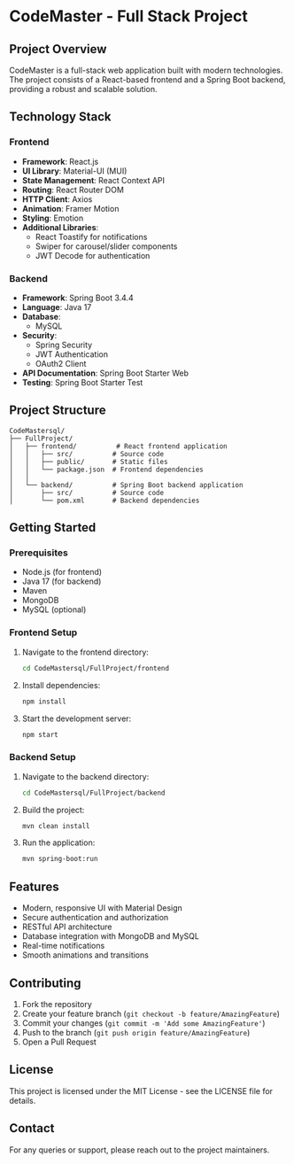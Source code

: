 # CodeMaster - Full Stack Project

## Project Overview
CodeMaster is a full-stack web application built with modern technologies. The project consists of a React-based frontend and a Spring Boot backend, providing a robust and scalable solution.

## Technology Stack

### Frontend
- **Framework**: React.js
- **UI Library**: Material-UI (MUI)
- **State Management**: React Context API
- **Routing**: React Router DOM
- **HTTP Client**: Axios
- **Animation**: Framer Motion
- **Styling**: Emotion
- **Additional Libraries**:
  - React Toastify for notifications
  - Swiper for carousel/slider components
  - JWT Decode for authentication

### Backend
- **Framework**: Spring Boot 3.4.4
- **Language**: Java 17
- **Database**: 
  - MySQL 
- **Security**: 
  - Spring Security
  - JWT Authentication
  - OAuth2 Client
- **API Documentation**: Spring Boot Starter Web
- **Testing**: Spring Boot Starter Test

## Project Structure
```
CodeMastersql/
├── FullProject/
│   ├── frontend/          # React frontend application
│   │   ├── src/          # Source code
│   │   ├── public/       # Static files
│   │   └── package.json  # Frontend dependencies
│   │
│   └── backend/          # Spring Boot backend application
│       ├── src/          # Source code
│       └── pom.xml       # Backend dependencies
```

## Getting Started

### Prerequisites
- Node.js (for frontend)
- Java 17 (for backend)
- Maven
- MongoDB
- MySQL (optional)

### Frontend Setup
1. Navigate to the frontend directory:
   ```bash
   cd CodeMastersql/FullProject/frontend
   ```
2. Install dependencies:
   ```bash
   npm install
   ```
3. Start the development server:
   ```bash
   npm start
   ```

### Backend Setup
1. Navigate to the backend directory:
   ```bash
   cd CodeMastersql/FullProject/backend
   ```
2. Build the project:
   ```bash
   mvn clean install
   ```
3. Run the application:
   ```bash
   mvn spring-boot:run
   ```

## Features
- Modern, responsive UI with Material Design
- Secure authentication and authorization
- RESTful API architecture
- Database integration with MongoDB and MySQL
- Real-time notifications
- Smooth animations and transitions

## Contributing
1. Fork the repository
2. Create your feature branch (`git checkout -b feature/AmazingFeature`)
3. Commit your changes (`git commit -m 'Add some AmazingFeature'`)
4. Push to the branch (`git push origin feature/AmazingFeature`)
5. Open a Pull Request

## License
This project is licensed under the MIT License - see the LICENSE file for details.

## Contact
For any queries or support, please reach out to the project maintainers.